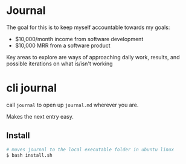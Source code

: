 # Journal
The goal for this is to keep myself accountable towards my goals:
- $10,000/month income from software development
- $10,000 MRR from a software product

Key areas to explore are ways of approaching daily work, results, and possible iterations on what is/isn't working
# cli journal
call `journal` to open up `journal.md` wherever you are. 

Makes the next entry easy.

## Install
```bash
# moves journal to the local executable folder in ubuntu linux
$ bash install.sh
```
